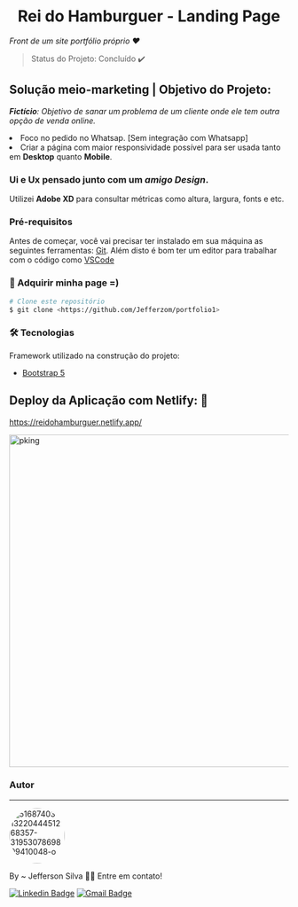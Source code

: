 <h1 align="center">Rei do Hamburguer - Landing Page</h1>
<i>Front de um site portfólio próprio ♥</i>

> Status do Projeto: Concluído :heavy_check_mark:

## Solução meio-marketing | Objetivo do Projeto:
<i><b>Fictício</b>: Objetivo de sanar um problema de um cliente onde ele tem outra opção de venda online.</i>
<li>Foco no pedido no Whatsap. [Sem integração com Whatsapp]</li>
<li>Criar a página com maior responsividade possível para ser usada tanto em <b>Desktop</b> quanto <b>Mobile</b>.</li>


### Ui e Ux pensado junto com um <i>amigo Design</i>.
Utilizei <b>Adobe XD</b> para consultar métricas como altura, largura, fonts e etc.

### Pré-requisitos

Antes de começar, você vai precisar ter instalado em sua máquina as seguintes ferramentas:
[Git](https://git-scm.com). 
Além disto é bom ter um editor para trabalhar com o código como [VSCode](https://code.visualstudio.com/)

### 🎲 Adquirir minha page =)

```bash
# Clone este repositório
$ git clone <https://github.com/Jefferzom/portfolio1>

```

### 🛠 Tecnologias

Framework utilizado na construção do projeto:

- [Bootstrap 5](https://getbootstrap.com.br/)



## Deploy da Aplicação com Netlify: :dash:
https://reidohamburguer.netlify.app/

<a href="https://ibb.co/ZGPQwD2"><img src="https://i.ibb.co/6rxKpCX/pking.png" alt="pking" width="600px;"  border="0"></a>

### Autor
---

<a href="https://ibb.co/MVB6s6q"><img style="border-radius: 50%;" src="https://i.ibb.co/vPXYHY2/51687403-1322044451268357-3195307869809410048-o.jpg" alt="51687403-1322044451268357-3195307869809410048-o" width="100px;" ></a>

By ~ Jefferson Silva 👋🏽 Entre em contato!

[![Linkedin Badge](https://img.shields.io/badge/-Jeffersom-blue?style=flat-square&logo=Linkedin&logoColor=white&link=https://www.linkedin.com/in/jefferzom-odelot/)](https://www.linkedin.com/in/jefferzom-odelot/) 
[![Gmail Badge](https://img.shields.io/badge/-jeffsilvadev@gmail.com-c14438?style=flat-square&logo=Gmail&logoColor=white&link=mailto:jeffsilvadev@gmail.com)](mailto:jeffsilvadev@gmail.com)
